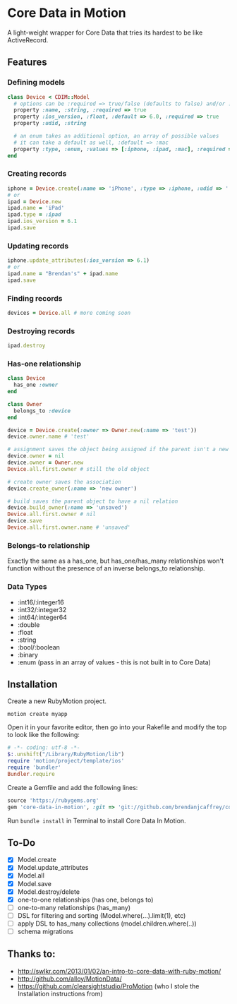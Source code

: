 # Core Data in Motion

A light-weight wrapper for Core Data that tries its hardest to be like ActiveRecord.

## Features

### Defining models
```ruby
class Device < CDIM::Model
  # options can be :required => true/false (defaults to false) and/or :default => ...
  property :name, :string, :required => true
  property :ios_version, :float, :default => 6.0, :required => true
  property :udid, :string

  # an enum takes an additional option, an array of possible values
  # it can take a default as well, :default => :mac
  property :type, :enum, :values => [:iphone, :ipad, :mac], :required => true # transparently stored as an :int16
end
```

### Creating records
```ruby
iphone = Device.create(:name => 'iPhone', :type => :iphone, :udid => '...')
# or
ipad = Device.new
ipad.name = 'iPad'
ipad.type = :ipad
ipad.ios_version = 6.1
ipad.save
```

### Updating records
```ruby
iphone.update_attributes(:ios_version => 6.1)
# or
ipad.name = "Brendan's" + ipad.name
ipad.save
```

### Finding records
```ruby
devices = Device.all # more coming soon
```

### Destroying records
```ruby
ipad.destroy
```

### Has-one relationship
```ruby
class Device
  has_one :owner
end

class Owner
  belongs_to :device
end

device = Device.create(:owner => Owner.new(:name => 'test'))
device.owner.name # 'test'

# assignment saves the object being assigned if the parent isn't a new record, but it doesn't save the association between the two
device.owner = nil
device.owner = Owner.new
Device.all.first.owner # still the old object

# create owner saves the association
device.create_owner(:name => 'new owner')

# build saves the parent object to have a nil relation
device.build_owner(:name => 'unsaved')
Device.all.first.owner # nil
device.save
Device.all.first.owner.name # 'unsaved'
```

### Belongs-to relationship
Exactly the same as a has_one, but has_one/has_many relationships won't function without the presence of an inverse belongs_to relationship.

### Data Types

* :int16/:integer16
* :int32/:integer32
* :int64/:integer64
* :double
* :float
* :string
* :bool/:boolean
* :binary
* :enum (pass in an array of values - this is not built in to Core Data)

## Installation
Create a new RubyMotion project.

`motion create myapp`

Open it in your favorite editor, then go into your Rakefile and modify the top to look like the following:

```ruby
# -*- coding: utf-8 -*-
$:.unshift("/Library/RubyMotion/lib")
require 'motion/project/template/ios'
require 'bundler'
Bundler.require
```

Create a Gemfile and add the following lines:

```ruby
source 'https://rubygems.org'
gem 'core-data-in-motion', :git => 'git://github.com/brendanjcaffrey/core-data-in-motion.git'
```

Run `bundle install` in Terminal to install Core Data In Motion.

## To-Do

- [x] Model.create
- [x] Model.update_attributes
- [x] Model.all
- [x] Model.save
- [x] Model.destroy/delete
- [x] one-to-one relationships (has one, belongs to)
- [ ] one-to-many relationships (has_many)
- [ ] DSL for filtering and sorting (Model.where(...).limit(1), etc)
- [ ] apply DSL to has_many collections (model.children.where(..))
- [ ] schema migrations

## Thanks to:

- http://swlkr.com/2013/01/02/an-intro-to-core-data-with-ruby-motion/
- http://github.com/alloy/MotionData/
- https://github.com/clearsightstudio/ProMotion (who I stole the Installation instructions from)


